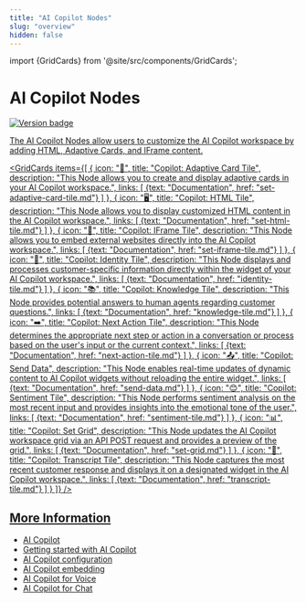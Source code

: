 ```yaml
---
title: "AI Copilot Nodes"
slug: "overview"
hidden: false
---
```


import {GridCards} from '@site/src/components/GridCards';

# AI Copilot Nodes

<a href="../../../../release-notes/4.66.md" /><img src="https://img.shields.io/badge/Updated in-v4.66-blue.svg" alt="Version badge" />

The AI Copilot Nodes allow users to customize the AI Copilot workspace by adding HTML, Adaptive Cards, and IFrame content.

<GridCards items={[
  {
    icon: "📄",
    title: "Copilot: Adaptive Card Tile",
    description: "This Node allows you to create and display adaptive cards in your AI Copilot workspace.",
    links: [
      {text: "Documentation", href: "set-adaptive-card-tile.md"}
    ]
  },
  {
    icon: "🖥️",
    title: "Copilot: HTML Tile",
    description: "This Node allows you to display customized HTML content in the AI Copilot workspace.",
    links: [
      {text: "Documentation", href: "set-html-tile.md"}
    ]
  },
  {
    icon: "📱",
    title: "Copilot: IFrame Tile",
    description: "This Node allows you to embed external websites directly into the AI Copilot workspace.",
    links: [
      {text: "Documentation", href: "set-iframe-tile.md"}
    ]
  },
  {
    icon: "👤",
    title: "Copilot: Identity Tile",
    description: "This Node displays and processes customer-specific information directly within the widget of your AI Copilot workspace.",
    links: [
      {text: "Documentation", href: "identity-tile.md"}
    ]
  },
  {
    icon: "📚",
    title: "Copilot: Knowledge Tile",
    description: "This Node provides potential answers to human agents regarding customer questions.",
    links: [
      {text: "Documentation", href: "knowledge-tile.md"}
    ]
  },
  {
    icon: "➡️",
    title: "Copilot: Next Action Tile",
    description: "This Node determines the appropriate next step or action in a conversation or process based on the user's input or the current context.",
    links: [
      {text: "Documentation", href: "next-action-tile.md"}
    ]
  },
  {
    icon: "📤",
    title: "Copilot: Send Data",
    description: "This Node enables real-time updates of dynamic content to AI Copilot widgets without reloading the entire widget.",
    links: [
      {text: "Documentation", href: "send-data.md"}
    ]
  },
  {
    icon: "😊",
    title: "Copilot: Sentiment Tile",
    description: "This Node performs sentiment analysis on the most recent input and provides insights into the emotional tone of the user.",
    links: [
      {text: "Documentation", href: "sentiment-tile.md"}
    ]
  },
  {
    icon: "📊",
    title: "Copilot: Set Grid",
    description: "This Node updates the AI Copilot workspace grid via an API POST request and provides a preview of the grid.",
    links: [
      {text: "Documentation", href: "set-grid.md"}
    ]
  },
  {
    icon: "💬",
    title: "Copilot: Transcript Tile",
    description: "This Node captures the most recent customer response and displays it on a designated widget in the AI Copilot workspace.",
    links: [
      {text: "Documentation", href: "transcript-tile.md"}
    ]
  }
]} />

## More Information

- [AI Copilot](../../../../ai-copilot/overview.md)
- [Getting started with AI Copilot](../../../../ai-copilot/getting-started.md)
- [AI Copilot configuration](../../../../ai-copilot/configuration.md)
- [AI Copilot embedding](../../../../ai-copilot/embedding.md)
- [AI Copilot for Voice](../../../../ai-copilot/voice/voice-overview.md)
- [AI Copilot for Chat](../../../../ai-copilot/chat.md)